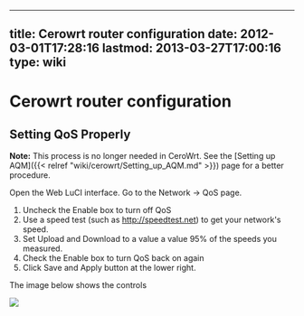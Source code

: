 
---
title: Cerowrt router configuration
date: 2012-03-01T17:28:16
lastmod: 2013-03-27T17:00:16
type: wiki
---
Cerowrt router configuration
============================

Setting QoS Properly
--------------------

**Note:** This process is no longer needed in CeroWrt. See the
[Setting up AQM]({{< relref "wiki/cerowrt/Setting_up_AQM.md" >}}) page for a better procedure.

Open the Web LuCI interface. Go to the Network -&gt; QoS page.

1.  Uncheck the Enable box to turn off QoS
2.  Use a speed test (such as http://speedtest.net) to get your
    network's speed.
3.  Set Upload and Download to a value a value 95% of the speeds
    you measured.
4.  Check the Enable box to turn QoS back on again
5.  Click Save and Apply button at the lower right.

The image below shows the controls

![](CeroWrt-QoS-steps.png)
